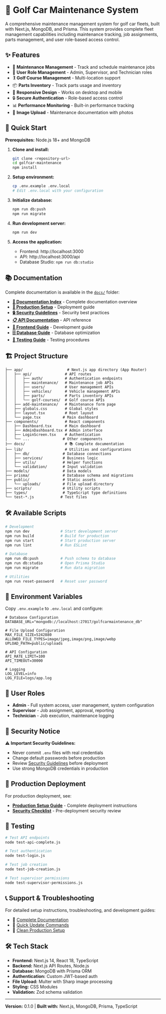 # 🚗 Golf Car Maintenance System

A comprehensive maintenance management system for golf car fleets, built with Next.js, MongoDB, and Prisma. This system provides complete fleet management capabilities including maintenance tracking, job assignments, parts management, and user role-based access control.

## ✨ Features

- 🔧 **Maintenance Management** - Track and schedule maintenance jobs
- 👥 **User Role Management** - Admin, Supervisor, and Technician roles
- 🏌️ **Golf Course Management** - Multi-location support
- 📦 **Parts Inventory** - Track parts usage and inventory
- 📱 **Responsive Design** - Works on desktop and mobile
- 🔒 **Secure Authentication** - Role-based access control
- 📊 **Performance Monitoring** - Built-in performance tracking
- 📸 **Image Upload** - Maintenance documentation with photos

## 🚀 Quick Start

**Prerequisites:** Node.js 18+ and MongoDB

1. **Clone and install:**
   ```bash
   git clone <repository-url>
   cd golfcar-maintenance
   npm install
   ```

2. **Setup environment:**
   ```bash
   cp .env.example .env.local
   # Edit .env.local with your configuration
   ```

3. **Initialize database:**
   ```bash
   npm run db:push
   npm run migrate
   ```

4. **Run development server:**
   ```bash
   npm run dev
   ```

5. **Access the application:**
   - Frontend: http://localhost:3000
   - API: http://localhost:3000/api
   - Database Studio: `npm run db:studio`

## 📚 Documentation

Complete documentation is available in the [`docs/`](./docs/) folder:

- **[📖 Documentation Index](./docs/README.md)** - Complete documentation overview
- **[🚀 Production Setup](./docs/PRODUCTION_SETUP_GUIDE.md)** - Deployment guide
- **[🔒 Security Guidelines](./docs/SECURITY.md)** - Security best practices
- **[📋 API Documentation](./docs/API_DOCUMENTATION.md)** - API reference
- **[🔧 Frontend Guide](./docs/FRONTEND_INTEGRATION_GUIDE.md)** - Development guide
- **[🗄️ Database Guide](./docs/DATABASE_OPTIMIZATION.md)** - Database optimization
- **[🧪 Testing Guide](./docs/PRISMA_TEST_GUIDE.md)** - Testing procedures

## 🏗️ Project Structure

```
├── app/                    # Next.js app directory (App Router)
│   ├── api/               # API routes
│   │   ├── auth/          # Authentication endpoints
│   │   ├── maintenance/   # Maintenance job APIs
│   │   ├── users/         # User management APIs
│   │   ├── vehicles/      # Vehicle management APIs
│   │   ├── parts/         # Parts inventory APIs
│   │   └── golf-courses/  # Golf course APIs
│   ├── add-maintenance/   # Maintenance form page
│   ├── globals.css        # Global styles
│   ├── layout.tsx         # Root layout
│   └── page.tsx          # Main dashboard
├── components/            # React components
│   ├── Dashboard.tsx      # Main dashboard
│   ├── AdminDashboard.tsx # Admin interface
│   ├── LoginScreen.tsx    # Authentication
│   └── ...               # Other components
├── docs/                  # 📚 Complete documentation
├── lib/                   # Utilities and configurations
│   ├── db/               # Database connections
│   ├── services/         # Business logic
│   ├── utils/            # Helper functions
│   └── validation/       # Input validation
├── models/               # Data models
├── prisma/               # Database schema and migrations
├── public/               # Static assets
│   └── uploads/          # File upload directory
├── scripts/              # Utility scripts
├── types/                # TypeScript type definitions
└── test-*.js            # Test files
```

## 🛠️ Available Scripts

```bash
# Development
npm run dev              # Start development server
npm run build            # Build for production
npm run start            # Start production server
npm run lint             # Run ESLint

# Database
npm run db:push          # Push schema to database
npm run db:studio        # Open Prisma Studio
npm run migrate          # Run data migration

# Utilities
npm run reset-password   # Reset user password
```

## 🔧 Environment Variables

Copy `.env.example` to `.env.local` and configure:

```env
# Database Configuration
DATABASE_URL="mongodb://localhost:27017/golfcarmaintenance_db"

# File Upload Configuration
MAX_FILE_SIZE=5242880
ALLOWED_FILE_TYPES=image/jpeg,image/png,image/webp
UPLOAD_PATH=public/uploads

# API Configuration
API_RATE_LIMIT=100
API_TIMEOUT=30000

# Logging
LOG_LEVEL=info
LOG_FILE=logs/app.log
```

## 👥 User Roles

- **Admin** - Full system access, user management, system configuration
- **Supervisor** - Job assignment, approval, reporting
- **Technician** - Job execution, maintenance logging

## 🚨 Security Notice

⚠️ **Important Security Guidelines:**
- Never commit `.env` files with real credentials
- Change default passwords before production
- Review [Security Guidelines](./docs/SECURITY.md) before deployment
- Use strong MongoDB credentials in production

## 🚀 Production Deployment

For production deployment, see:
- **[Production Setup Guide](./docs/PRODUCTION_SETUP_GUIDE.md)** - Complete deployment instructions
- **[Security Checklist](./docs/SECURITY.md)** - Pre-deployment security review

## 🧪 Testing

```bash
# Test API endpoints
node test-api-complete.js

# Test authentication
node test-login.js

# Test job creation
node test-job-creation.js

# Test supervisor permissions
node test-supervisor-permissions.js
```

## 📞 Support & Troubleshooting

For detailed setup instructions, troubleshooting, and development guides:
- 📖 [Complete Documentation](./docs/)
- 🔧 [Quick Update Commands](./docs/QUICK_UPDATE_COMMANDS.md)
- 🧹 [Clean Production Setup](./docs/CLEAN_PRODUCTION_SUMMARY.md)

## 🛠️ Tech Stack

- **Frontend:** Next.js 14, React 18, TypeScript
- **Backend:** Next.js API Routes, Node.js
- **Database:** MongoDB with Prisma ORM
- **Authentication:** Custom JWT-based auth
- **File Upload:** Multer with Sharp image processing
- **Styling:** CSS Modules
- **Validation:** Zod schema validation

---

**Version:** 0.1.0 | **Built with:** Next.js, MongoDB, Prisma, TypeScript
